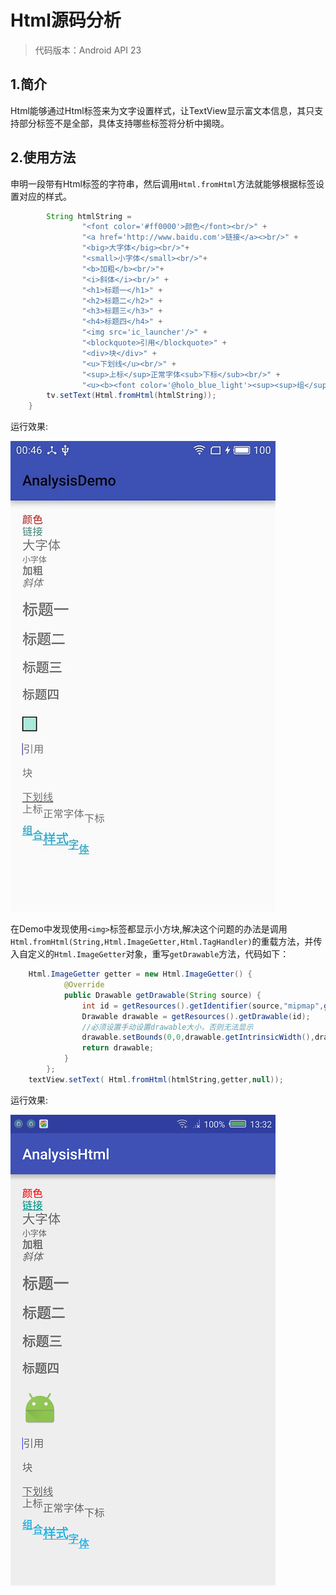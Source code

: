 Html源码分析
==
> 代码版本：Android API 23
## 1.简介

Html能够通过Html标签来为文字设置样式，让TextView显示富文本信息，其只支持部分标签不是全部，具体支持哪些标签将分析中揭晓。

## 2.使用方法
申明一段带有Html标签的字符串，然后调用`Html.fromHtml`方法就能够根据标签设置对应的样式。

```java
		String htmlString =
                "<font color='#ff0000'>颜色</font><br/>" +
                "<a href='http://www.baidu.com'>链接</a><>br/>" +
                "<big>大字体</big><br/>"+
                "<small>小字体</small><br/>"+
                "<b>加粗</b><br/>"+
                "<i>斜体</i><br/>" +
                "<h1>标题一</h1>" +
                "<h2>标题二</h2>" +
                "<h3>标题三</h3>" +
                "<h4>标题四</h4>" +
                "<img src='ic_launcher'/>" +
                "<blockquote>引用</blockquote>" +
                "<div>块</div>" +
                "<u>下划线</u><br/>" +
                "<sup>上标</sup>正常字体<sub>下标</sub><br/>" +
                "<u><b><font color='@holo_blue_light'><sup><sup>组</sup>合</sup><big>样式</big><sub>字<sub>体</sub></sub></font></b></u>";
        tv.setText(Html.fromHtml(htmlString));
    }
```
运行效果:

![Html](https://github.com/DennyCai/AndroidSdkSourceAnalysis/blob/master/img/show.jpg?raw=true)

在Demo中发现使用`<img>`标签都显示小方块,解决这个问题的办法是调用`Html.fromHtml(String,Html.ImageGetter,Html.TagHandler)`的重载方法，并传入自定义的`Html.ImageGetter`对象，重写`getDrawable`方法，代码如下：

```java
	Html.ImageGetter getter = new Html.ImageGetter() {
            @Override
            public Drawable getDrawable(String source) {
                int id = getResources().getIdentifier(source,"mipmap",getPackageName());
                Drawable drawable = getResources().getDrawable(id);
                //必须设置手动设置drawable大小，否则无法显示
                drawable.setBounds(0,0,drawable.getIntrinsicWidth(),drawable.getIntrinsicHeight());
                return drawable;
            }
        };
    textView.setText( Html.fromHtml(htmlString,getter,null));
```
运行效果:

![Html](https://github.com/DennyCai/AndroidSdkSourceAnalysis/blob/master/img/showimg.png?raw=true)
